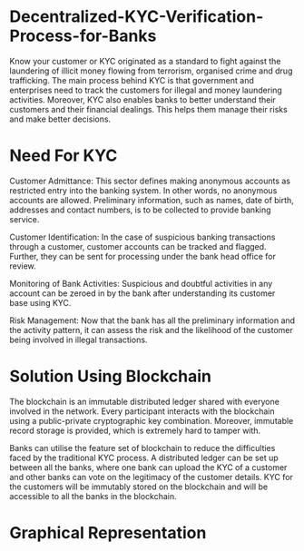 # Decentralized-KYC-Verification-Process-for-Banks

Know your customer or KYC originated as a standard to fight against the laundering of illicit money flowing from terrorism, organised crime and drug trafficking. The main process behind KYC is that government and enterprises need to track the customers for illegal and money laundering activities. Moreover, KYC also enables banks to better understand their customers and their financial dealings. This helps them manage their risks and make better decisions.

# Need For KYC

Customer Admittance: This sector defines making anonymous accounts as restricted entry into the banking system. In other words, no anonymous accounts are allowed. Preliminary information, such as names, date of birth, addresses and contact numbers, is to be collected to provide banking service.

Customer Identification: In the case of suspicious banking transactions through a customer, customer accounts can be tracked and flagged. Further, they can be sent for processing under the bank head office for review.

Monitoring of Bank Activities: Suspicious and doubtful activities in any account can be zeroed in by the bank after understanding its customer base using KYC.

Risk Management: Now that the bank has all the preliminary information and the activity pattern, it can assess the risk and the likelihood of the customer being involved in illegal transactions.

# Solution Using Blockchain

The blockchain is an immutable distributed ledger shared with everyone involved in the network. Every participant interacts with the blockchain using a public-private cryptographic key combination. Moreover, immutable record storage is provided, which is extremely hard to tamper with.

 

Banks can utilise the feature set of blockchain to reduce the difficulties faced by the traditional KYC process. A distributed ledger can be set up between all the banks, where one bank can upload the KYC of a customer and other banks can vote on the legitimacy of the customer details. KYC for the customers will be immutably stored on the blockchain and will be accessible to all the banks in the blockchain.

# Graphical Representation


